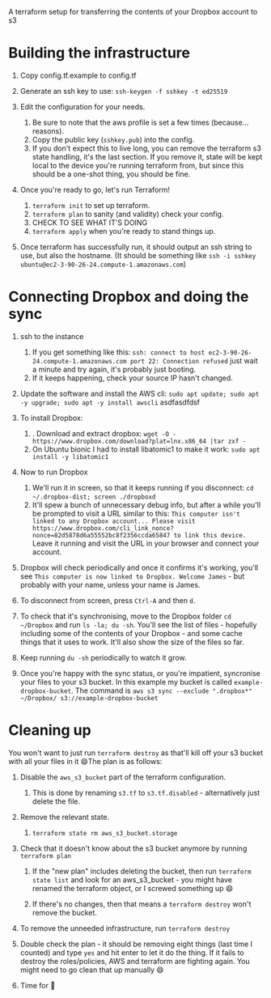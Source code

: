 A terraform setup for transferring the contents of your Dropbox account to s3

# Building the infrastructure

1. Copy config.tf.example to config.tf

2. Generate an ssh key to use: `ssh-keygen -f sshkey -t ed25519`

3. Edit the configuration for your needs.
   
   1. Be sure to note that the aws profile is set a few times (because... reasons).
   2. Copy the public key (`sshkey.pub`) into the config.
   3. If you don't expect this to live long, you can remove the terraform s3 state handling, it's the last section. If you remove it, state will be kept local to the device you're running terraform from, but since this should be a one-shot thing, you should be fine.

4. Once you're ready to go, let's run Terraform!
   
   1. `terraform init` to set up terraform.
   2. `terraform plan` to sanity (and validity) check your config.
   3. CHECK TO SEE WHAT IT'S DOING
   4. `terraform apply` when you're ready to stand things up.

5. Once terraform has successfully run, it should output an ssh string to use, but also the hostname. (It should be something like `ssh -i sshkey ubuntu@ec2-3-90-26-24.compute-1.amazonaws.com`)

# Connecting Dropbox and doing the sync

1. ssh to the instance
   
   1. If you get something like this: `ssh: connect to host ec2-3-90-26-24.compute-1.amazonaws.com port 22: Connection refused` just wait a minute and try again, it's probably just booting.
   2. If it keeps happening, check your source IP hasn't changed.

2. Update the software and install the AWS cli: `sudo apt update; sudo apt -y upgrade; sudo apt -y install awscli` asdfasdfdsf

3. To install Dropbox:
   
   1. . Download and extract dropbox: `wget -O - https://www.dropbox.com/download?plat=lnx.x86_64 |tar zxf -`
   2. On Ubuntu bionic I had to install libatomic1 to make it work: `sudo apt install -y libatomic1`

4. Now to run Dropbox
   
   1. We'll run it in screen, so that it keeps running if you disconnect: `cd ~/.dropbox-dist; screen ./dropboxd` 
   2. It'll spew a bunch of unnecessary debug info, but after a while you'll be prompted to visit a URL similar to this: `This computer isn't linked to any Dropbox account... Please visit https://www.dropbox.com/cli_link_nonce?nonce=82d5878d6a55552bc8f2356ccda65847 to link this device.` Leave it running and visit the URL in your browser and connect your account.

5. Dropbox will check periodically and once it confirms it's working, you'll see `This computer is now linked to Dropbox. Welcome James` - but probably with your name, unless your name is James.

6. To disconnect from screen, press `Ctrl-A` and then `d`.

7. To check that it's synchronising, move to the Dropbox folder `cd ~/Dropbox` and run `ls -la; du -sh`. You'll see the list of files - hopefully including some of the contents of your Dropbox - and some cache things that it uses to work. It'll also show the size of the files so far.

8. Keep running `du -sh` periodically to watch it grow.

9. Once you're happy with the sync status, or you're impatient, syncronise your files to your s3 bucket. In this example my bucket is called `example-dropbox-bucket`. The command is `aws s3 sync --exclude ".dropbox*" ~/Dropbox/ s3://example-dropbox-bucket`

# Cleaning up

You won't want to just run `terraform destroy` as that'll kill off your s3 bucket with all your files in it 😄The plan is as follows:

1. Disable the `aws_s3_bucket` part of the terraform configuration.
   
   1. This is done by renaming `s3.tf` to `s3.tf.disabled` - alternatively just delete the file.

2. Remove the relevant state.
   
   1. `terraform state rm aws_s3_bucket.storage`

3. Check that it doesn't know about the s3 bucket anymore by running `terraform plan`
   
   1. If the "new plan" includes deleting the bucket, then run `terraform state list` and look for an aws_s3_bucket - you might have renamed the terraform object, or I screwed something up 😄
   
   2. If there's no changes, then that means a `terraform destroy` won't remove the bucket.

4. To remove the unneeded infrastructure, run `terraform destroy`

5. Double check the plan - it should be removing eight things (last time I counted) and type `yes` and hit enter to let it do the thing. If it fails to destroy the roles/policies, AWS and terraform are fighting again. You might need to go clean that up manually 😄

6. Time for 🍰
